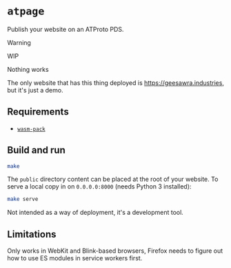 # `atpage`

Publish your website on an ATProto PDS.

> [!WARNING]
> WIP
>
> Nothing works
>
> The only website that has this thing deployed is https://geesawra.industries, but it's just a demo.

## Requirements

 - [`wasm-pack`](https://rustwasm.github.io/wasm-pack/installer/)


## Build and run

```sh
make
```

The `public` directory content can be placed at the root of your website.
To serve a local copy in on `0.0.0.0:8000` (needs Python 3 installed):

```sh
make serve
```

Not intended as a way of deployment, it's a development tool.

## Limitations

Only works in WebKit and Blink-based browsers, Firefox needs to figure out how to use ES modules in service workers first.
